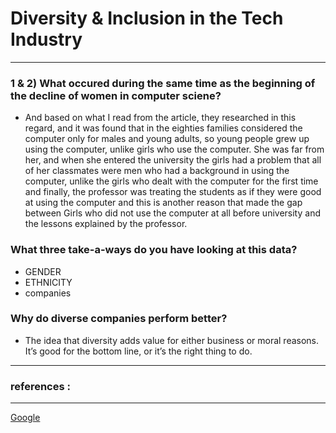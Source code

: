 # Diversity & Inclusion in the Tech Industry

---

### 1 & 2) What occured during the same time as the beginning of the decline of women in computer sciene?
- And based on what I read from the article, they researched in this regard, and it was found that in the eighties families considered the computer only for males and young adults, so young people grew up using the computer, unlike girls who use the computer. She was far from her, and when she entered the university the girls had a problem that all of her classmates were men who had a background in using the computer, unlike the girls who dealt with the computer for the first time and finally, the professor was treating the students as if they were good at using the computer and this is another reason that made the gap between Girls who did not use the computer at all before university and the lessons explained by the professor.

### What three take-a-ways do you have looking at this data?
- GENDER
- ETHNICITY
- companies




    
 



###  Why do diverse companies perform better?
- The idea that diversity adds value for either business or moral reasons. It’s good for the bottom line, or it’s the right thing to do.












---
### references :
---
[Google](https://www.google.com)
